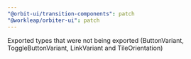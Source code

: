 ```yaml
---
"@orbit-ui/transition-components": patch
"@workleap/orbiter-ui": patch
---
```


Exported types that were not being exported (ButtonVariant, ToggleButtonVariant, LinkVariant and TileOrientation)
